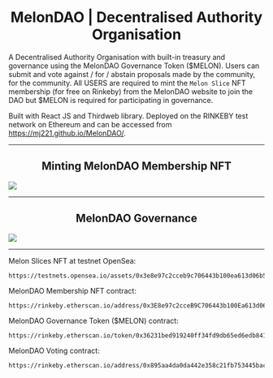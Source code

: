 <h1 align="center"> MelonDAO | Decentralised Authority Organisation </h1>

A Decentralised Authority Organisation with built-in treasury and governance using the MelonDAO Governance Token ($MELON). Users can submit and vote against / for / abstain proposals made by the community, for the community. All USERS are required to mint the `Melon Slice` NFT membership (for free on Rinkeby) from the MelonDAO website to join the DAO but $MELON is required for participating in governance. 

Built with React JS and Thirdweb library. Deployed on the RINKEBY test network on Ethereum and can be accessed from https://mj221.github.io/MelonDAO/.

<hr/>
<h2 align="center"> Minting MelonDAO Membership NFT </h2>
<img src="https://user-images.githubusercontent.com/50122869/160287068-2002fcbf-7d09-4c68-bf84-8f2a03a1c08c.gif"></img>


<hr/>

<h2 align="center"> MelonDAO Governance </h2>
<img src="https://user-images.githubusercontent.com/50122869/160286487-d10f643b-ecd2-427a-bf9e-a6412bc64050.gif"></img>

<hr/>


Melon Slices NFT at testnet OpenSea:
```
https://testnets.opensea.io/assets/0x3e8e97c2cceb9c706443b100ea613d06b530e09d/0
```

MelonDAO Membership NFT contract:
```
https://rinkeby.etherscan.io/address/0x3E8e97c2cceB9C706443b100Ea613d06B530e09d
```

MelonDAO Governance Token ($MELON) contract:
```
https://rinkeby.etherscan.io/token/0x36231bed919240ff34fd9db65ed6edb841d6e654
```

MelonDAO Voting contract:
```
https://rinkeby.etherscan.io/address/0x895aa4da0da442e358c21fb753445bac959fc723
```

